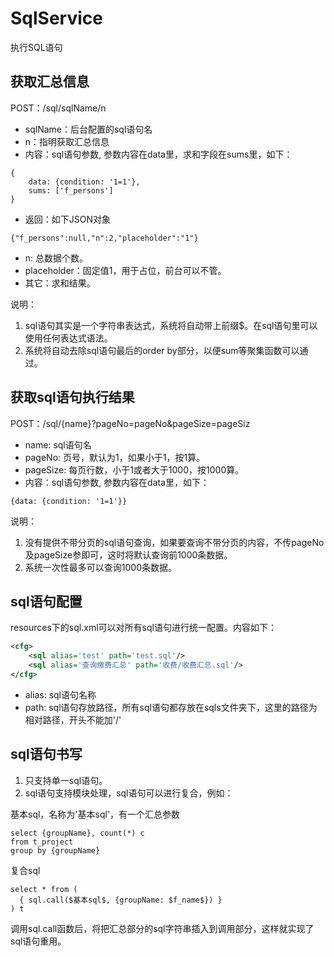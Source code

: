 # SqlService

执行SQL语句

## 获取汇总信息

POST：/sql/sqlName/n

- sqlName：后台配置的sql语句名
- n：指明获取汇总信息
- 内容：sql语句参数, 参数内容在data里，求和字段在sums里，如下：

```
{
	data: {condition: '1=1'},
	sums: ['f_persons']
}
```

- 返回：如下JSON对象

```
{"f_persons":null,"n":2,"placeholder":"1"}
```

  * n: 总数据个数。
  * placeholder：固定值1，用于占位，前台可以不管。
  * 其它：求和结果。

说明：
1. sql语句其实是一个字符串表达式，系统将自动带上前缀$。在sql语句里可以使用任何表达式语法。
1. 系统将自动去除sql语句最后的order by部分，以便sum等聚集函数可以通过。

## 获取sql语句执行结果

POST：/sql/{name}?pageNo=pageNo&pageSize=pageSiz

- name: sql语句名
- pageNo: 页号，默认为1，如果小于1，按1算。
- pageSize: 每页行数，小于1或者大于1000，按1000算。
- 内容：sql语句参数, 参数内容在data里，如下：

```
{data: {condition: '1=1'}}
```

说明：
1. 没有提供不带分页的sql语句查询，如果要查询不带分页的内容，不传pageNo及pageSize参即可，这时将默认查询前1000条数据。
2. 系统一次性最多可以查询1000条数据。

## sql语句配置

resources下的sql.xml可以对所有sql语句进行统一配置。内容如下：
```xml
<cfg>
	<sql alias='test' path='test.sql'/>
	<sql alias='查询缴费汇总' path='收费/收费汇总.sql'/>
</cfg>
```

- alias: sql语句名称
- path: sql语句存放路径，所有sql语句都存放在sqls文件夹下，这里的路径为相对路径，开头不能加'/'

## sql语句书写

1. 只支持单一sql语句。
2. sql语句支持模块处理，sql语句可以进行复合，例如：

 基本sql，名称为'基本sql'，有一个汇总参数
```
select {groupName}, count(*) c
from t_project
group by {groupName}
```

 复合sql
```
select * from (
  { sql.call($基本sql$, {groupName: $f_name$}) }
) t
```

调用sql.call函数后，将把汇总部分的sql字符串插入到调用部分，这样就实现了sql语句重用。
